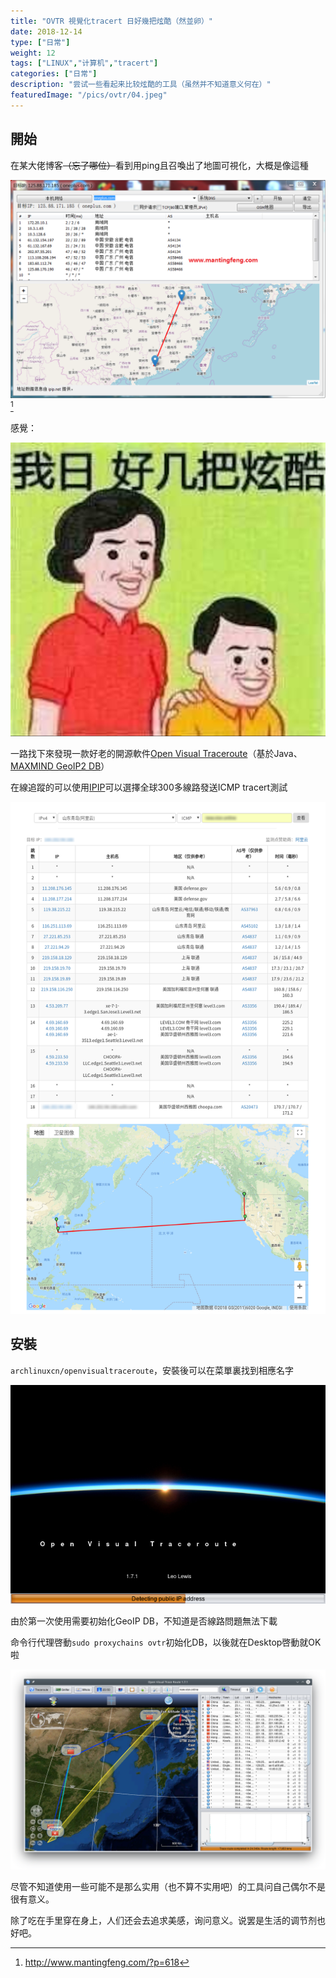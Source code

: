 ```yaml
---
title: "OVTR 視覺化tracert 日好幾把炫酷（然並卵）"
date: 2018-12-14
type: ["日常"]
weight: 12
tags: ["LINUX","计算机","tracert"]
categories: ["日常"]
description: "尝试一些看起来比较炫酷的工具（虽然并不知道意义何在）"
featuredImage: "/pics/ovtr/04.jpeg"
---
```


## 開始

在某大佬博客~~（忘了哪位）~~看到用ping且召喚出了地圖可視化，大概是像這種

![](/pics/ovtr/03.png)[^1]

感覺：

![](/pics/ovtr/02.jpg)


一路找下來發現一款好老的開源軟件[Open  Visual  Traceroute](https://visualtraceroute.net/)（基於Java、[MAXMIND GeoIP2 DB](https://www.maxmind.com/en/home)）

在線追蹤的可以使用[IPIP](https://tools.ipip.net/traceroute.php)可以選擇全球300多線路發送ICMP tracert測試

![](/pics/ovtr/05.png)

## 安裝
``archlinuxcn/openvisualtraceroute``，安裝後可以在菜單裏找到相應名字

![](/pics/ovtr/01.png)

由於第一次使用需要初始化GeoIP DB，不知道是否線路問題無法下載

命令行代理啓動``sudo proxychains ovtr``初始化DB，以後就在Desktop啓動就OK啦

![](/pics/ovtr/06.png)

尽管不知道使用一些可能不是那么实用（也不算不实用吧）的工具问自己偶尔不是很有意义。

除了吃在手里穿在身上，人们还会去追求美感，询问意义。说罢是生活的调节剂也好吧。

[^1]: http://www.mantingfeng.com/?p=618
